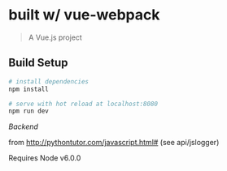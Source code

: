 # built w/ vue-webpack

> A Vue.js project

## Build Setup

``` bash
# install dependencies
npm install

# serve with hot reload at localhost:8080
npm run dev
```

*Backend* 

from http://pythontutor.com/javascript.html# (see api/jslogger)

Requires Node v6.0.0
